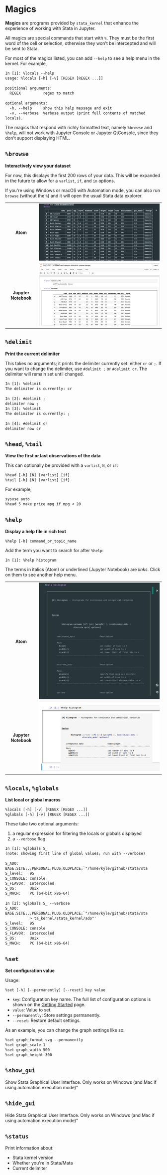 # Magics

**Magics** are programs provided by `stata_kernel` that enhance the experience
of working with Stata in Jupyter.

All magics are special commands that start with `%`. They must be the first word
of the cell or selection, otherwise they won't be intercepted and will be sent
to Stata.

For most of the magics listed, you can add `--help` to see a help menu in the kernel. For example,
```
In [1]: %locals --help
usage: %locals [-h] [-v] [REGEX [REGEX ...]]

positional arguments:
  REGEX          regex to match

optional arguments:
  -h, --help     show this help message and exit
  -v, --verbose  Verbose output (print full contents of matched locals).
```

The magics that respond with richly formatted text, namely `%browse` and
`%help`, will not work with Jupyter Console or Jupyter QtConsole, since they
don't support displaying HTML.

## `%browse`

**Interactively view your dataset**

For now, this displays the first 200 rows of your data. This will be expanded in the future to allow for a `varlist`, `if`, and `in` options.

If you're using Windows or macOS with Automation mode, you can also run `browse`
(without the `%`) and it will open the usual Stata data explorer.

|                      |                                                 |
|:--------------------:|:-----------------------------------------------:|
|       **Atom**       |         ![Atom](../img/browse_atom.png)         |
| **Jupyter Notebook** | ![Jupyter Notebook](../img/browse_notebook.png) |

## `%delimit`

**Print the current delimiter**

This takes no arguments; it prints the delimiter currently set: either `cr` or
`;`. If you want to change the delimiter, use `#delimit ;` or `#delimit cr`. The
delimiter will remain set until changed.

```
In [1]: %delimit
The delimiter is currently: cr

In [2]: #delimit ;
delimiter now ;
In [3]: %delimit
The delimiter is currently: ;

In [4]: #delimit cr
delimiter now cr
```

## `%head`, `%tail`

**View the first or last observations of the data**

This can optionally be provided with a `varlist`, `N`, or `if`:
```
%head [-h] [N] [varlist] [if]
%tail [-h] [N] [varlist] [if]
```

For example,
```
sysuse auto
%head 5 make price mpg if mpg < 20
```

## `%help`

**Display a help file in rich text**

```
%help [-h] command_or_topic_name
```

Add the term you want to search for after `%help`:
```
In [1]: %help histogram
```

The terms in italics (Atom) or underlined (Jupyter Notebook) are _links_. Click
on them to see another help menu.


|                      |                                                 |
|:--------------------:|:-----------------------------------------------:|
|       **Atom**       |         ![Atom](../img/atom_help_magic.png)         |
| **Jupyter Notebook** | ![Jupyter Notebook](../img/notebook_help_magic.png) |


## `%locals`, `%globals`

**List local or global macros**

```
%locals [-h] [-v] [REGEX [REGEX ...]]
%globals [-h] [-v] [REGEX [REGEX ...]]
```

These take two optional arguments:

1. a regular expression for filtering the locals or globals displayed
2. a `--verbose` flag

```
In [1]: %globals S_
(note: showing first line of global values; run with --verbose)

S_ADO:     BASE;SITE;.;PERSONAL;PLUS;OLDPLACE;`"/home/kyle/github/stata/sta
S_level:   95
S_CONSOLE: console
S_FLAVOR:  Intercooled
S_OS:      Unix
S_MACH:    PC (64-bit x86-64)

In [2]: %globals S_ --verbose
S_ADO:     BASE;SITE;.;PERSONAL;PLUS;OLDPLACE;`"/home/kyle/github/stata/sta
           > ta_kernel/stata_kernel/ado"'
S_level:   95
S_CONSOLE: console
S_FLAVOR:  Intercooled
S_OS:      Unix
S_MACH:    PC (64-bit x86-64)
```


## `%set`

**Set configuration value**

Usage:
```
%set [-h] [--permanently] [--reset] key value
```

- `key`: Configuration key name. The full list of configuration options is shown on the [Getting Started](../getting_started.md#configuration) page.
- `value`: Value to set.
- `--permanently`: Store settings permanently.
- `--reset`: Restore default settings.

As an example, you can change the graph settings like so:

```
%set graph_format svg --permanently
%set graph_scale 1
%set graph_width 500
%set graph_height 300
```

## `%show_gui`

Show Stata Graphical User Interface. Only works on Windows (and Mac if using automation execution mode)"

## `%hide_gui`

Hide Stata Graphical User Interface. Only works on Windows (and Mac if using automation execution mode)"

## `%status`

Print information about:

- Stata kernel version
- Whether you're in Stata/Mata
- Current delimiter

<!-- ## `%time`

**Time Execution of a Command**

This timing is currently most exact on macOS and Linux using the console method of speaking to Stata. It may be redeveloped in the future to use Stata's `rmsg` option.

```stata
%time sleep 100
``` -->
